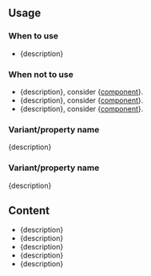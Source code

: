 ## Usage

### When to use

- {description}

### When not to use

- {description}, consider {[component](#)}.
- {description}, consider {[component](#)}.
- {description}, consider {[component](#)}.

### Variant/property name

<!-- don’t forget to include real examples and do/don’t blocks, as necessary -->
{description}

### Variant/property name

<!-- don’t forget to include real examples and do/don’t blocks, as necessary -->
{description}

## Content

- {description}
- {description}
- {description}
- {description}
- {description}